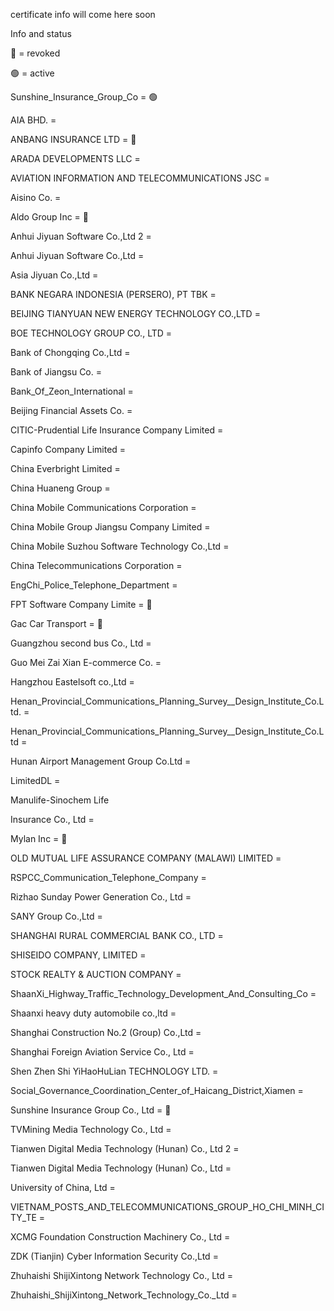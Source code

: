 certificate info will come here soon

Info and status

🔴 = revoked


🟢 = active 


Sunshine_Insurance_Group_Co = 🟢


AIA BHD. =


ANBANG INSURANCE LTD = 🔴


ARADA DEVELOPMENTS LLC =


AVIATION INFORMATION AND TELECOMMUNICATIONS JSC =


Aisino Co. =


Aldo Group Inc = 🔴


Anhui Jiyuan Software Co.,Ltd 2 = 


Anhui Jiyuan Software Co.,Ltd = 


Asia Jiyuan Co.,Ltd =


BANK NEGARA INDONESIA (PERSERO), PT TBK =


BEIJING TIANYUAN NEW ENERGY TECHNOLOGY CO.,LTD =


BOE TECHNOLOGY GROUP CO., LTD =


Bank of Chongqing Co.,Ltd = 


Bank of Jiangsu Co. =


Bank_Of_Zeon_International =


Beijing Financial Assets Co. =


CITIC-Prudential Life Insurance Company Limited =


Capinfo Company Limited =


China Everbright Limited =


China Huaneng Group =


China Mobile Communications Corporation =


China Mobile Group Jiangsu Company Limited =


China Mobile Suzhou Software Technology Co.,Ltd =


China Telecommunications Corporation =


EngChi_Police_Telephone_Department =


FPT Software Company Limite = 🔴


Gac Car Transport = 🔴


Guangzhou second bus Co., Ltd =


Guo Mei Zai Xian E-commerce Co. =


Hangzhou Eastelsoft co.,Ltd =


Henan_Provincial_Communications_Planning_Survey__Design_Institute_Co.Ltd. =


Henan_Provincial_Communications_Planning_Survey__Design_Institute_Co.Ltd =


Hunan Airport Management Group Co.Ltd =


LimitedDL =


Manulife-Sinochem Life 


Insurance Co., Ltd =


Mylan Inc = 🔴


OLD MUTUAL LIFE ASSURANCE COMPANY (MALAWI) LIMITED =


RSPCC_Communication_Telephone_Company =


Rizhao Sunday Power Generation Co., Ltd =


SANY Group Co.,Ltd =


SHANGHAI RURAL COMMERCIAL BANK CO., LTD =


SHISEIDO COMPANY, LIMITED =


STOCK REALTY & AUCTION COMPANY =


ShaanXi_Highway_Traffic_Technology_Development_And_Consulting_Co =


Shaanxi heavy duty automobile co.,ltd =


Shanghai Construction No.2 (Group) Co.,Ltd =


Shanghai Foreign Aviation Service Co., Ltd =


Shen Zhen Shi YiHaoHuLian TECHNOLOGY LTD. =


Social_Governance_Coordination_Center_of_Haicang_District,Xiamen =


Sunshine Insurance Group Co., Ltd = 🔴


TVMining Media Technology Co., Ltd =


Tianwen Digital Media Technology (Hunan) Co., Ltd 2 =


Tianwen Digital Media Technology (Hunan) Co., Ltd =


University of China, Ltd =


VIETNAM_POSTS_AND_TELECOMMUNICATIONS_GROUP_HO_CHI_MINH_CITY_TE =


XCMG Foundation Construction Machinery Co., Ltd =


ZDK (Tianjin) Cyber Information Security Co.,Ltd =


Zhuhaishi ShijiXintong Network Technology Co., Ltd =


Zhuhaishi_ShijiXintong_Network_Technology_Co._Ltd =
